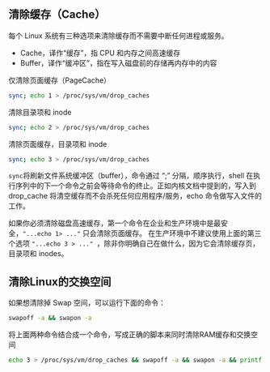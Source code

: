 ## 清除缓存（Cache）

每个 Linux 系统有三种选项来清除缓存而不需要中断任何进程或服务。

- Cache，译作“缓存”，指 CPU 和内存之间高速缓存
- Buffer，译作“缓冲区”，指在写入磁盘前的存储再内存中的内容

仅清除页面缓存（PageCache）

```bash
sync; echo 1 > /proc/sys/vm/drop_caches
```

清除目录项和 inode

```bash
sync; echo 2 > /proc/sys/vm/drop_caches
```

清除页面缓存，目录项和 inode

```bash
sync; echo 3 > /proc/sys/vm/drop_caches
```

`sync`将刷新文件系统缓冲区（buffer），命令通过 “;” 分隔，顺序执行，shell 在执行序列中的下一个命令之前会等待命令的终止。正如内核文档中提到的，写入到 drop_cache 将清空缓存而不会杀死任何应用程序/服务，echo 命令做写入文件的工作。

如果你必须清除磁盘高速缓存，第一个命令在企业和生产环境中是最安全，`"...echo 1> ..."` 只会清除页面缓存。 在生产环境中不建议使用上面的第三个选项 `"...echo 3 > ..." `，除非你明确自己在做什么，因为它会清除缓存页，目录项和 inodes。

## 清除Linux的交换空间

如果想清除掉 Swap 空间，可以运行下面的命令：

```bash
swapoff -a && swapon -a
```

将上面两种命令结合成一个命令，写成正确的脚本来同时清除RAM缓存和交换空间

```bash
echo 3 > /proc/sys/vm/drop_caches && swapoff -a && swapon -a && printf '\n%s\n' 'Ram-cache and Swap Cleared'
```

